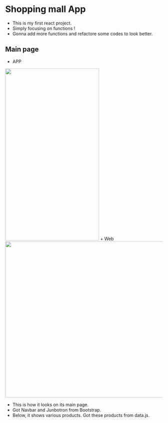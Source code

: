 # Shopping mall App

* This is my first react project.   
* Simply focusing on functions !    
* Gonna add more functions and refactore some codes to look better.   

## Main page

+ APP      
<img src="https://user-images.githubusercontent.com/62753490/116693115-6831a680-a9f8-11eb-9631-eff6e2b767d6.png" width="300" height="550">       
+ Web    
<img src="https://user-images.githubusercontent.com/62753490/116694921-d9725900-a9fa-11eb-82c7-50343a01eb07.png" width="700" height="500">    

* This is how it looks on its main page.   
* Got Navbar and Junbotron from Bootstrap.   
* Below, it shows various products. Got these products from data.js.  
